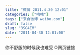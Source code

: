 ```yaml
---
title: "微博 2011.4.30 12:01"
categories: ["嘀咕"]
tags: ["来自微博 weibo.com"]
draft: false
slug: "3SO4EM"
date: "2011-04-30 12:01:00"
---
```


<p>你不舒服的时候我也难受 O网页链接 ​​​​</p>
